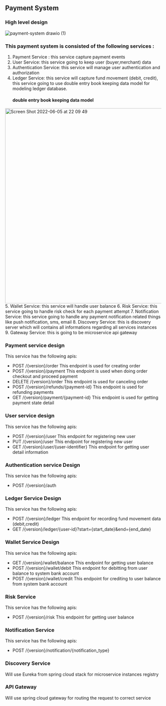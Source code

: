 ## Payment System

### High level design

![payment-system drawio (1)](https://user-images.githubusercontent.com/5902646/171908247-d2ad108f-a825-4cdf-b0b0-ea2a0b66e7ef.png)


### This payment system is consisted of the following services :
1. Payment Service : this service capture payment events
2. User Service: this service going to keep user (buyer,merchant) data
3. Authentication Service: this service will manage user authentication and authorization
4. Ledger Service: this service will capture fund movement (debit, credit), this service
   going to use double entry book keeping data model for modeling ledger database.
   #### double entry book keeping data model
  <img width="628" alt="Screen Shot 2022-06-05 at 22 09 49" src="https://user-images.githubusercontent.com/5902646/172057321-cee45360-e0e0-4786-8ebb-906c2949fd35.png">
5. Wallet Service: this service will handle user balance
6. Risk Service: this service going to handle risk check for each payment attempt
7. Notification Service: this service going to handle any payment notification related things like push notification, sms, email
8. Discovery Service: this is discovery server which will contains all informations regarding all services instances
9. Gateway Service: this is going to be microservice api gateway


### Payment service design
This service has the following apis:
- POST /{version}/order
  This endpoint is used for creating order
- POST /{version}/payment
  This endpoint is used when doing order checkout and proceed payment
- DELETE /{version}/order 
  This endpoint is used for canceling order
- POST /{version}/refunds/{payment-id}
  This endpoint is used for refunding payments
- GET /{version}/payment/{payment-id}
  This endpoint is used for getting payment state detail

### User service design
This service has the following apis:
- POST /{version}/user
  This endpoint for registering new user
- PUT /{version}/user
  This endpoint for registering new user
- GET /{version}/user/{user-identifier}
  This endpoint for getting user detail information
  
### Authentication service Design
This service has the following apis:
- POST /{version}/auth

### Ledger Service Design
This service has the following apis:
- POST /{version}/ledger
  This endpoint for recording fund movement data (debit,credit)
- GET /{version}/ledger/{user-id}?start={start_date}&end={end_date}

###  Wallet Service Design
This service has the following apis:
- GET /{version}/wallet/balance
  This endpoint for getting user balance
- POST /{version}/wallet/debit
  This endpoint for debitting from user balance to system bank account
- POST /{version}/wallet/credit
  This endpoint for crediting to user balance from system bank account


### Risk Service
This service has the following apis:
- POST /{version}/risk
  This endpoint for getting user balance
  
### Notification Service
This service has the following apis:
- POST /{version}/notification/{notification_type}

 
### Discovery Service
  Will use Eureka from spring cloud stack for microservice instances registry

### API Gateway
  Will use spring cloud gateway for routing the request to correct service

